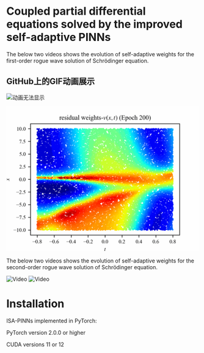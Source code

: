 # Coupled partial differential equations solved by the improved self-adaptive PINNs

The below two videos shows the evolution of self-adaptive weights for the first-order rogue wave solution of Schrödinger equation.

<!DOCTYPE html>
<html>
<head>
    <title>显示GIF动画</title>
</head>
<body>
    <h2>GitHub上的GIF动画展示</h2>
    <img src="https://github.com/hucmwf/coupsa/raw/master/sa-sch1st-animation.gif" alt="动画无法显示">
</body>
</html>

![Video](https://github.com/hucmwf/coupsa/raw/master/sa-sch1st-v-animation.gif)

The below two videos shows the evolution of self-adaptive weights for the second-order rogue wave solution of Schrödinger equation.

![Video](https://github.com/hucmwf/coupsa/raw/master/sa-sch2nd-animation.gif)
![Video](https://github.com/hucmwf/coupsa/raw/master/sa-sch2nd-v-animation.gif)


# Installation
ISA-PINNs implemented in PyTorch:

PyTorch version 2.0.0 or higher

CUDA versions 11 or 12
